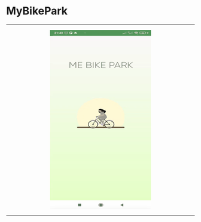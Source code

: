 # MyBikePark

<hr>
<div align="center" >
	<img src="gifMeuApp.gif" width="270" height="480" />
 </div>
<hr>
